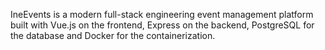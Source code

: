 IneEvents is a modern full-stack engineering event management platform built with Vue.js on the frontend, Express on the backend, PostgreSQL for the database and Docker for the containerization.
